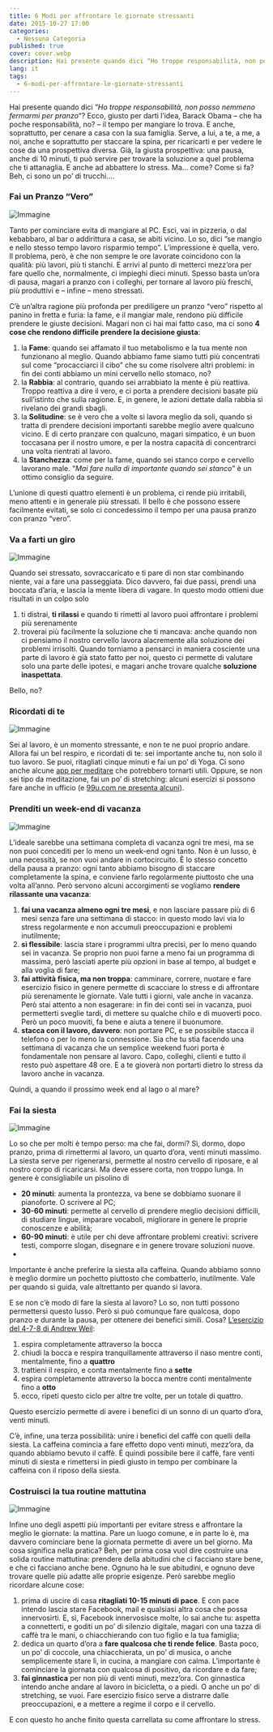 ```yaml
---
title: 6 Modi per affrontare le giornate stressanti
date: 2015-10-27 17:00
categories:
  - Nessuna Categoria
published: true
cover: cover.webp
description: Hai presente quando dici “Ho troppe responsabilità, non posso nemmeno fermarmi per pranzo“? Ecco, giusto per darti l’idea, Barack Obama – che ha poche responsabilità, no? – il tempo per mangiare lo trova. E anche, soprattutto, per cenare a casa con la sua famiglia.
lang: it
tags:
  - 6-modi-per-affrontare-le-giornate-stressanti
---
```

Hai presente quando dici “_Ho troppe responsabilità, non posso nemmeno fermarmi per pranzo_“? Ecco, giusto per darti l’idea, Barack Obama – che ha poche responsabilità, no? – il tempo per mangiare lo trova. E anche, soprattutto, per cenare a casa con la sua famiglia. Serve, a lui, a te, a me, a noi, anche e soprattutto per staccare la spina, per ricaricarti e per vedere le cose da una prospettiva diversa. Già, la giusta prospettiva: una pausa, anche di 10 minuti, ti può servire per trovare la soluzione a quel problema che ti attanaglia. E anche ad abbattere lo stress. Ma… come? Come si fa? Beh, ci sono un po’ di trucchi….

### Fai un Pranzo “Vero”

![Immagine](./pranzo-vero.webp)

Tanto per cominciare evita di mangiare al PC. Esci, vai in pizzeria, o dal kebabbaro, al bar o addirittura a casa, se abiti vicino. Lo so, dici “se mangio e nello stesso tempo lavoro risparmio tempo”. L’impressione è quella, vero. Il problema, però, è che non sempre le ore lavorate coincidono con la qualità: più lavori, più ti stanchi. E arrivi al punto di metterci mezz’ora per fare quello che, normalmente, ci impieghi dieci minuti. Spesso basta un’ora di pausa, magari a pranzo con i colleghi, per tornare al lavoro più freschi, più produttivi e – infine – meno stressati.

C’è un’altra ragione più profonda per prediligere un pranzo “vero” rispetto al panino in fretta e furia: la fame, e il mangiar male, rendono più difficile prendere le giuste decisioni. Magari non ci hai mai fatto caso, ma ci sono **4 cose che rendono difficile prendere la decisione giusta**:

  1. la **Fame**: quando sei affamato il tuo metabolismo e la tua mente non funzionano al meglio. Quando abbiamo fame siamo tutti più concentrati sul come “procacciarci il cibo” che su come risolvere altri problemi: in fin dei conti abbiamo un mini cervello nello stomaco, no?
  2. la **Rabbia**: al contrario, quando sei arrabbiato la mente è più reattiva. Troppo reattiva a dire il vero, e ci porta a prendere decisioni basate più sull’istinto che sulla ragione. E, in genere, le azioni dettate dalla rabbia si rivelano dei grandi sbagli.
  3. la **Solitudine**: se è vero che a volte si lavora meglio da soli, quando si tratta di prendere decisioni importanti sarebbe meglio avere qualcuno vicino. E di certo pranzare con qualcuno, magari simpatico, è un buon toccasana per il nostro umore, e per la nostra capacità di concentrarci una volta rientrati al lavoro.
  4. la **Stanchezza**: come per la fame, quando sei stanco corpo e cervello lavorano male.  “_Mai fare nulla di importante quando sei stanco_” è un ottimo consiglio da seguire.

L’unione di questi quattro elementi è un problema, ci rende più irritabili, meno attenti e in generale più stressati. Il bello è che possono essere facilmente evitati, se solo ci concedessimo il tempo per una pausa pranzo con pranzo “vero”.

### Va a farti un giro

![Immagine](./camminare.webp)

Quando sei stressato, sovraccaricato e ti pare di non star combinando niente, vai a fare una passeggiata. Dico davvero, fai due passi, prendi una boccata d’aria, e lascia la mente libera di vagare. In questo modo ottieni due risultati in un colpo solo

  1. ti distrai, **ti rilassi** e quando ti rimetti al lavoro puoi affrontare i problemi più serenamente
  2. troverai più facilmente la soluzione che ti mancava: anche quando non ci pensiamo il nostro cervello lavora alacremente alla soluzione dei problemi irrisolti. Quando torniamo a pensarci in maniera cosciente una parte di lavoro è già stato fatto per noi, questo ci permette di valutare solo una parte delle ipotesi, e magari anche trovare qualche **soluzione inaspettata**.

Bello, no?

### Ricordati di te

![Immagine](./me.webp)

Sei al lavoro, è un momento stressante, e non te ne puoi proprio andare. Allora fai un bel respiro, e ricordati di te: sei importante anche tu, non solo il tuo lavoro. Se puoi, ritagliati cinque minuti e fai un po’ di Yoga. Ci sono anche alcune [app per meditare](https://buddhify.com/) che potrebbero tornarti utili. Oppure, se non sei tipo da meditazione, fai un po’ di stretching: alcuni esercizi si possono fare anche in ufficio (e [99u.com ne presenta alcuni](https://99u.adobe.com/articles/6999/6-simple-yoga-stretches-for-daily-de-stressing)).

### Prenditi un week-end di vacanza

![Immagine](./holiday.webp)

L’ideale sarebbe una settimana completa di vacanza ogni tre mesi, ma se non puoi concediti per lo meno un week-end ogni tanto. Non è un lusso, è una necessità, se non vuoi andare in cortocircuito. È lo stesso concetto della pausa a pranzo: ogni tanto abbiamo bisogno di staccare completamente la spina, e conviene farlo regolarmente piuttosto che una volta all’anno. Però servono alcuni accorgimenti se vogliamo **rendere rilassante una vacanza**:

  1. **fai una vacanza almeno ogni tre mesi**, e non lasciare passare più di 6 mesi senza fare una settimana di stacco: in questo modo lavi via lo stress regolarmente e non accumuli preoccupazioni e problemi inutilmente;
  2. **sì flessibile**: lascia stare i programmi ultra precisi, per lo meno quando sei in vacanza. Se proprio non puoi farne a meno fai un programma di massima, però lasciati aperte più opzioni in base al tempo, al budget e alla voglia di fare;
  3. **fai attività fisica, ma non troppa**: camminare, correre, nuotare e fare esercizio fisico in genere permette di scacciare lo stress e di affrontare più serenamente le giornate. Vale tutti i giorni, vale anche in vacanza. Però stai attento a non esagerare: in fin dei conti sei in vacanza, puoi permetterti sveglie tardi, di mettere su qualche chilo e di muoverti poco. Però un poco muoviti, fa bene e aiuta a tenere il buonumore.
  4. **stacca con il lavoro, davvero**: non portare PC, e se possibile stacca il telefono o per lo meno la connessione. Sia che tu stia facendo una settimana di vacanza che un semplice weekend fuori porta è fondamentale non pensare al lavoro. Capo, colleghi, clienti e tutto il resto può aspettare 48 ore. E a te gioverà non portarti dietro lo stress da lavoro anche in vacanza.

Quindi, a quando il prossimo week end al lago o al mare?

### Fai la siesta

![Immagine](./siesta.webp)

Lo so che per molti è tempo perso: ma che fai, dormi? Sì, dormo, dopo pranzo, prima di rimettermi al lavoro, un quarto d’ora, venti minuti massimo. La siesta serve per rigenerarsi, permette al nostro cervello di riposare, e al nostro corpo di ricaricarsi. Ma deve essere corta, non troppo lunga. In genere è consigliabile un pisolino di

  - **20 minuti**: aumenta la prontezza, va bene se dobbiamo suonare il pianoforte. O scrivere al PC;
  - **30-60 minuti**: permette al cervello di prendere meglio decisioni difficili, di studiare lingue, imparare vocaboli, migliorare in genere le proprie conoscenze e abilità;
  - **60-90 minuti**: è utile per chi deve affrontare problemi creativi: scrivere testi, comporre slogan, disegnare e in genere trovare soluzioni nuove.
  -
Importante è anche preferire la siesta alla caffeina. Quando abbiamo sonno è meglio dormire un pochetto piuttosto che combatterlo, inutilmente. Vale per quando si guida, vale altrettanto per quando si lavora.

E se non c’è modo di fare la siesta al lavoro? Lo so, non tutti possono permettersi questo lusso. Però si può comunque fare qualcosa, dopo pranzo e durante la pausa, per ottenere dei benefici simili. Cosa? [L’esercizio del 4-7-8 di Andrew Weil](https://www.drweil.com/health-wellness/body-mind-spirit/stress-anxiety/breathing-three-exercises/):

  1. espira completamente attraverso la bocca
  2. chiudi la bocca e respira tranquillamente attraverso il naso mentre conti, mentalmente, fino a **quattro**
  3. trattieni il respiro, e conta mentalmente fino a **sette**
  4. espira completamente attraverso la bocca mentre conti mentalmente fino a **otto**
  5. ecco, ripeti questo ciclo per altre tre volte, per un totale di quattro.

Questo esercizio permette di avere i benefici di un sonno di un quarto d’ora, venti minuti.

C’è, infine, una terza possibilità: unire i benefici del caffè con quelli della siesta. La caffeina comincia a fare effetto dopo venti minuti, mezz’ora, da quando abbiamo bevuto il caffè. È quindi possibile bere il caffè, fare venti minuti di siesta e rimettersi in piedi giusto in tempo per combinare la caffeina con il riposo della siesta.

### Costruisci la tua routine mattutina

![Immagine](./mattino.webp)

Infine uno degli aspetti più importanti per evitare stress e affrontare la meglio le giornate: la mattina. Pare un luogo comune, e in parte lo è, ma davvero cominciare bene la giornata permette di avere un bel giorno. Ma cosa significa nella pratica? Beh, per prima cosa vuol dire costruire una solida routine mattutina: prendere della abitudini che ci facciano stare bene, e che ci facciano anche bene. Ognuno ha le sue abitudini, e ognuno deve trovare quelle più adatte alle proprie esigenze. Però sarebbe meglio ricordare alcune cose:

  1. prima di uscire di casa **ritagliati 10-15 minuti di pace**. E con pace intendo lascia stare Facebook, mail e qualsiasi altra cosa che possa innervosirti. E, sì, Facebook innervosisce molte, lo sai anche tu: aspetta a connetterti, e goditi un po’ di silenzio digitale, magari con una tazza di caffè tra le mani, o chiacchierando con tuo figlio e la tua famiglia;
  2. dedica un quarto d’ora a **fare qualcosa che ti rende felice**. Basta poco, un po’ di coccole, una chiacchierata, un po’ di musica, o anche semplicemente stare lì, in cucina, a mangiare con calma. L’importante è cominciare la giornata con qualcosa di positivo, da ricordare e da fare;
  3. **fai ginnastica** per non più di venti minuti, mezz’ora. Con ginnastica intendo anche andare al lavoro in bicicletta, o a piedi. O anche un po’ di stretching, se vuoi. Fare esercizio fisico serve a distrarre dalle preoccupazioni, e a mettere a regime il corpo e il cervello.

E con questo ho anche finito questa carrellata su come affrontare lo stress.
